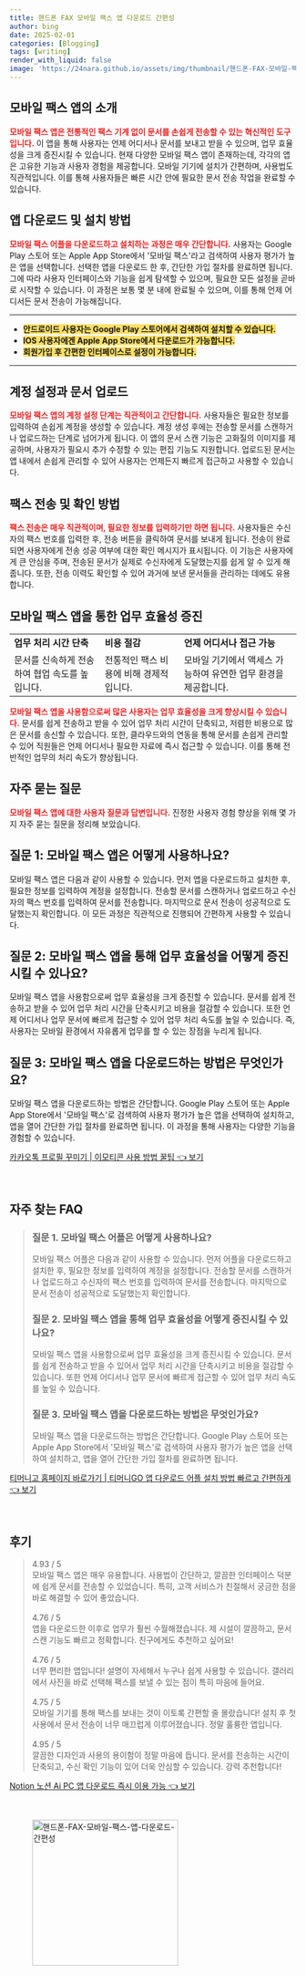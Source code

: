 ```yaml
---
title: 핸드폰 FAX 모바일 팩스 앱 다운로드 간편성
author: bing
date: 2025-02-01
categories: [Blogging]
tags: [writing]
render_with_liquid: false
image: 'https://24nara.github.io/assets/img/thumbnail/핸드폰-FAX-모바일-팩스-앱-다운로드-간편성.webp'
---
```



<h2 id='모바일팩스어플소개'>모바일 팩스 앱의 소개</h2>

<p><b><span style="color: #ee2323;">모바일 팩스 앱은 전통적인 팩스 기계 없이 문서를 손쉽게 전송할 수 있는 혁신적인 도구입니다.</span></b> 이 앱을 통해 사용자는 언제 어디서나 문서를 보내고 받을 수 있으며, 업무 효율성을 크게 증진시킬 수 있습니다. 현재 다양한 모바일 팩스 앱이 존재하는데, 각각의 앱은 고유한 기능과 사용자 경험을 제공합니다. 모바일 기기에 설치가 간편하며, 사용법도 직관적입니다. 이를 통해 사용자들은 빠른 시간 안에 필요한 문서 전송 작업을 완료할 수 있습니다.</p>

<h2 id='앱다운로드및설치'>앱 다운로드 및 설치 방법</h2>

<p><b><span style="color: #ee2323;">모바일 팩스 어플을 다운로드하고 설치하는 과정은 매우 간단합니다.</span></b> 사용자는 Google Play 스토어 또는 Apple App Store에서 '모바일 팩스'라고 검색하여 사용자 평가가 높은 앱을 선택합니다. 선택한 앱을 다운로드 한 후, 간단한 가입 절차를 완료하면 됩니다. 그에 따라 사용자 인터페이스와 기능을 쉽게 탐색할 수 있으며, 필요한 모든 설정을 곧바로 시작할 수 있습니다. 이 과정은 보통 몇 분 내에 완료될 수 있으며, 이를 통해 언제 어디서든 문서 전송이 가능해집니다.</p>

<hr />

<ul>
    <li><b><span style="background-color: #ffe066;">안드로이드 사용자는 Google Play 스토어에서 검색하여 설치할 수 있습니다.</span></b></li>
    <li><b><span style="background-color: #ffe066;">IOS 사용자에겐 Apple App Store에서 다운로드가 가능합니다.</span></b></li>
    <li><b><span style="background-color: #ffe066;">회원가입 후 간편한 인터페이스로 설정이 가능합니다.</span></b></li>
</ul>

<hr />

<h2 id='계정설정과문서업로드'>계정 설정과 문서 업로드</h2>

<p><b><span style="color: #ee2323;">모바일 팩스 앱의 계정 설정 단계는 직관적이고 간단합니다.</span></b> 사용자들은 필요한 정보를 입력하여 손쉽게 계정을 생성할 수 있습니다. 계정 생성 후에는 전송할 문서를 스캔하거나 업로드하는 단계로 넘어가게 됩니다. 이 앱의 문서 스캔 기능은 고화질의 이미지를 제공하며, 사용자가 필요시 추가 수정할 수 있는 편집 기능도 지원합니다. 업로드된 문서는 앱 내에서 손쉽게 관리할 수 있어 사용자는 언제든지 빠르게 접근하고 사용할 수 있습니다.</p>

<h2 id='팩스전송과확인'>팩스 전송 및 확인 방법</h2>

<p><b><span style="color: #ee2323;">팩스 전송은 매우 직관적이며, 필요한 정보를 입력하기만 하면 됩니다.</span></b> 사용자들은 수신자의 팩스 번호를 입력한 후, 전송 버튼을 클릭하여 문서를 보내게 됩니다. 전송이 완료되면 사용자에게 전송 성공 여부에 대한 확인 메시지가 표시됩니다. 이 기능은 사용자에게 큰 안심을 주며, 전송된 문서가 실제로 수신자에게 도달했는지를 쉽게 알 수 있게 해줍니다. 또한, 전송 이력도 확인할 수 있어 과거에 보낸 문서들을 관리하는 데에도 유용합니다.</p>

<h2 id='업무효율성증진'>모바일 팩스 앱을 통한 업무 효율성 증진</h2>

<table>
    <tr>
        <td><b>업무 처리 시간 단축</b></td>
        <td><b>비용 절감</b></td>
        <td><b>언제 어디서나 접근 가능</b></td>
    </tr>
    <tr>
        <td>문서를 신속하게 전송하여 협업 속도를 높입니다.</td>
        <td>전통적인 팩스 비용에 비해 경제적입니다.</td>
        <td>모바일 기기에서 액세스 가능하여 유연한 업무 환경을 제공합니다.</td>
    </tr>
</table>

<p><b><span style="color: #ee2323;">모바일 팩스 앱을 사용함으로써 많은 사용자는 업무 효율성을 크게 향상시킬 수 있습니다.</span></b> 문서를 쉽게 전송하고 받을 수 있어 업무 처리 시간이 단축되고, 저렴한 비용으로 많은 문서를 송신할 수 있습니다. 또한, 클라우드와의 연동을 통해 문서를 손쉽게 관리할 수 있어 직원들은 언제 어디서나 필요한 자료에 즉시 접근할 수 있습니다. 이를 통해 전반적인 업무의 처리 속도가 향상됩니다.</p>

<h2 id='자주묻는질문'>자주 묻는 질문</h2>

<p><b><span style="color: #ee2323;">모바일 팩스 앱에 대한 사용자 질문과 답변입니다.</span></b> 진정한 사용자 경험 향상을 위해 몇 가지 자주 묻는 질문을 정리해 보았습니다.</p>

<h2 id='FAQ질문1'>질문 1: 모바일 팩스 앱은 어떻게 사용하나요?</h2>

<p>모바일 팩스 앱은 다음과 같이 사용할 수 있습니다. 먼저 앱을 다운로드하고 설치한 후, 필요한 정보를 입력하여 계정을 설정합니다. 전송할 문서를 스캔하거나 업로드하고 수신자의 팩스 번호를 입력하여 문서를 전송합니다. 마지막으로 문서 전송이 성공적으로 도달했는지 확인합니다. 이 모든 과정은 직관적으로 진행되어 간편하게 사용할 수 있습니다.</p>

<h2 id='FAQ질문2'>질문 2: 모바일 팩스 앱을 통해 업무 효율성을 어떻게 증진시킬 수 있나요?</h2>

<p>모바일 팩스 앱을 사용함으로써 업무 효율성을 크게 증진할 수 있습니다. 문서를 쉽게 전송하고 받을 수 있어 업무 처리 시간을 단축시키고 비용을 절감할 수 있습니다. 또한 언제 어디서나 업무 문서에 빠르게 접근할 수 있어 업무 처리 속도를 높일 수 있습니다. 즉, 사용자는 모바일 환경에서 자유롭게 업무를 할 수 있는 장점을 누리게 됩니다.</p>

<h2 id='FAQ질문3'>질문 3: 모바일 팩스 앱을 다운로드하는 방법은 무엇인가요?</h2>

<p>모바일 팩스 앱을 다운로드하는 방법은 간단합니다. Google Play 스토어 또는 Apple App Store에서 '모바일 팩스'로 검색하여 사용자 평가가 높은 앱을 선택하여 설치하고, 앱을 열어 간단한 가입 절차를 완료하면 됩니다. 이 과정을 통해 사용자는 다양한 기능을 경험할 수 있습니다.</p>


<p><a class="click-button" title="카카오톡 프로필 꾸미기 | 이모티콘 사용 방법 꿀팁" href="https://24nara.github.io/posts/%EC%B9%B4%EC%B9%B4%EC%98%A4%ED%86%A1-%ED%94%84%EB%A1%9C%ED%95%84-%EA%BE%B8%EB%AF%B8%EA%B8%B0-%EC%9D%B4%EB%AA%A8%ED%8B%B0%EC%BD%98-%EC%82%AC%EC%9A%A9-%EB%B0%A9%EB%B2%95-%EA%BF%80%ED%8C%81/" rel="dofollow">카카오톡 프로필 꾸미기 | 이모티콘 사용 방법 꿀팁 👈 보기</a></p><br>
<h2 id='자주_찾는_FAQ'>자주 찾는 FAQ</h2>
<div itemscope="" itemtype="https://schema.org/FAQPage"> 
<blockquote> 
<div itemscope="" itemprop="mainEntity" itemtype="https://schema.org/Question"> 
<h3 itemprop="name">질문 1. 모바일 팩스 어플은 어떻게 사용하나요?</h3> 
<div itemscope="" itemprop="acceptedAnswer" itemtype="https://schema.org/Answer"> 
<span itemprop="text"> 
<p>모바일 팩스 어플은 다음과 같이 사용할 수 있습니다. 먼저 어플을 다운로드하고 설치한 후, 필요한 정보를 입력하여 계정을 설정합니다. 전송할 문서를 스캔하거나 업로드하고 수신자의 팩스 번호를 입력하여 문서를 전송합니다. 마지막으로 문서 전송이 성공적으로 도달했는지 확인합니다.</p> 
</span> 
</div> 
</div> 
<div itemscope="" itemprop="mainEntity" itemtype="https://schema.org/Question"> 
<h3 itemprop="name">질문 2. 모바일 팩스 앱을 통해 업무 효율성을 어떻게 증진시킬 수 있나요?</h3> 
<div itemscope="" itemprop="acceptedAnswer" itemtype="https://schema.org/Answer"> 
<span itemprop="text"> 
<p>모바일 팩스 앱을 사용함으로써 업무 효율성을 크게 증진시킬 수 있습니다. 문서를 쉽게 전송하고 받을 수 있어서 업무 처리 시간을 단축시키고 비용을 절감할 수 있습니다. 또한 언제 어디서나 업무 문서에 빠르게 접근할 수 있어 업무 처리 속도를 높일 수 있습니다.</p> 
</span> 
</div> 
</div> 
<div itemscope="" itemprop="mainEntity" itemtype="https://schema.org/Question"> 
<h3 itemprop="name">질문 3. 모바일 팩스 앱을 다운로드하는 방법은 무엇인가요?</h3> 
<div itemscope="" itemprop="acceptedAnswer" itemtype="https://schema.org/Answer"> 
<span itemprop="text"> 
<p>모바일 팩스 앱을 다운로드하는 방법은 간단합니다. Google Play 스토어 또는 Apple App Store에서 '모바일 팩스'로 검색하여 사용자 평가가 높은 앱을 선택하여 설치하고, 앱을 열어 간단한 가입 절차를 완료하면 됩니다.</p> 
</span> 
</div> 
</div> 
</blockquote> 
</div>
<p><a class="click-button" title="티머니고 홈페이지 바로가기 | 티머니GO 앱 다운로드 어플 설치 방법 빠르고 간편하게" href="https://24nara.github.io/posts/%ED%8B%B0%EB%A8%B8%EB%8B%88%EA%B3%A0-%ED%99%88%ED%8E%98%EC%9D%B4%EC%A7%80-%EB%B0%94%EB%A1%9C%EA%B0%80%EA%B8%B0-%ED%8B%B0%EB%A8%B8%EB%8B%88GO-%EC%95%B1-%EB%8B%A4%EC%9A%B4%EB%A1%9C%EB%93%9C-%EC%96%B4%ED%94%8C-%EC%84%A4%EC%B9%98-%EB%B0%A9%EB%B2%95-%EB%B9%A0%EB%A5%B4%EA%B3%A0-%EA%B0%84%ED%8E%B8%ED%95%98%EA%B2%8C/" rel="dofollow">티머니고 홈페이지 바로가기 | 티머니GO 앱 다운로드 어플 설치 방법 빠르고 간편하게 👈 보기</a></p><br>
<h2 id='후기'>후기</h2>
<div itemscope itemtype="https://schema.org/Product">
  <blockquote>
  <div itemprop="review" itemscope itemtype="https://schema.org/Review">
      <div itemprop="reviewRating" itemscope itemtype="https://schema.org/Rating"> <span itemprop="ratingValue">4.93</span> / <span itemprop="bestRating">5</span> </div>
      <span itemprop="reviewBody">모바일 팩스 앱은 매우 유용합니다. 사용법이 간단하고, 깔끔한 인터페이스 덕분에 쉽게 문서를 전송할 수 있었습니다. 특히, 고객 서비스가 친절해서 궁금한 점을 바로 해결할 수 있어 좋았습니다.</span>
  </div>
  <br>
  <div itemprop="review" itemscope itemtype="https://schema.org/Review">
      <div itemprop="reviewRating" itemscope itemtype="https://schema.org/Rating"> <span itemprop="ratingValue">4.76</span> / <span itemprop="bestRating">5</span> </div>
      <span itemprop="reviewBody">앱을 다운로드한 이후로 업무가 훨씬 수월해졌습니다. 제 시설이 깔끔하고, 문서 스캔 기능도 빠르고 정확합니다. 친구에게도 추천하고 싶어요!</span>
  </div>
  <br>
  <div itemprop="review" itemscope itemtype="https://schema.org/Review">
      <div itemprop="reviewRating" itemscope itemtype="https://schema.org/Rating"> <span itemprop="ratingValue">4.76</span> / <span itemprop="bestRating">5</span> </div>
      <span itemprop="reviewBody">너무 편리한 앱입니다! 설명이 자세해서 누구나 쉽게 사용할 수 있습니다. 갤러리에서 사진을 바로 선택해 팩스를 보낼 수 있는 점이 특히 마음에 들어요.</span>
  </div>
  <br>
  <div itemprop="review" itemscope itemtype="https://schema.org/Review">
      <div itemprop="reviewRating" itemscope itemtype="https://schema.org/Rating"> <span itemprop="ratingValue">4.75</span> / <span itemprop="bestRating">5</span> </div>
      <span itemprop="reviewBody">모바일 기기를 통해 팩스를 보내는 것이 이토록 간편할 줄 몰랐습니다! 설치 후 첫 사용에서 문서 전송이 너무 매끄럽게 이루어졌습니다. 정말 훌륭한 앱입니다.</span>
  </div>
  <br>
  <div itemprop="review" itemscope itemtype="https://schema.org/Review">
      <div itemprop="reviewRating" itemscope itemtype="https://schema.org/Rating"> <span itemprop="ratingValue">4.95</span> / <span itemprop="bestRating">5</span> </div>
      <span itemprop="reviewBody">깔끔한 디자인과 사용의 용이함이 정말 마음에 듭니다. 문서를 전송하는 시간이 단축되고, 수신 확인 기능이 있어 더욱 안심할 수 있습니다. 강력 추천합니다!</span>
  </div>
  </blockquote>
</div>
<p><a class="click-button" title="Notion 노션 Ai PC 앱 다운로드 즉시 이용 가능" href="https://24nara.github.io/posts/Notion-%EB%85%B8%EC%85%98-Ai-PC-%EC%95%B1-%EB%8B%A4%EC%9A%B4%EB%A1%9C%EB%93%9C-%EC%A6%89%EC%8B%9C-%EC%9D%B4%EC%9A%A9-%EA%B0%80%EB%8A%A5/" rel="dofollow">Notion 노션 Ai PC 앱 다운로드 즉시 이용 가능 👈 보기</a></p><br>
<figure class="image"><img src="https://24nara.github.io/assets/img/thumbnail/핸드폰-FAX-모바일-팩스-앱-다운로드-간편성.webp" alt="핸드폰-FAX-모바일-팩스-앱-다운로드-간편성" width="256" height="256"></figure>